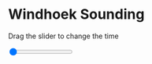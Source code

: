<h1>Windhoek Sounding</h1>
<p>Drag the slider to change the time</p>

<div class="slidecontainer">
<input oninput='setImage(this)' class="slider" type="range" min="0" max="7" value="0" step="1" />
<img id='img'/>
</div>

<script>
var img = document.getElementById('img');
var img_array = ['/assets/images/skwt/skd_windhoek_wrfout_d01_2020-07-07_12:00:00.png',
'/assets/images/skwt/skd_windhoek_wrfout_d01_2020-07-07_18:00:00.png',
'/assets/images/skwt/skd_windhoek_wrfout_d01_2020-07-08_00:00:00.png',
'/assets/images/skwt/skd_windhoek_wrfout_d01_2020-07-08_06:00:00.png',
'/assets/images/skwt/skd_windhoek_wrfout_d01_2020-07-08_12:00:00.png',
'/assets/images/skwt/skd_windhoek_wrfout_d01_2020-07-08_18:00:00.png',
'/assets/images/skwt/skd_windhoek_wrfout_d01_2020-07-09_00:00:00.png',];
function setImage(obj)
{
        var value = obj.value;
        img.src = img_array[value];

}
</script>
